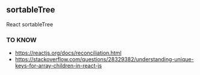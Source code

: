 ## sortableTree

React sortableTree

### TO KNOW

- https://reactjs.org/docs/reconciliation.html
- https://stackoverflow.com/questions/28329382/understanding-unique-keys-for-array-children-in-react-js
